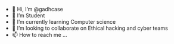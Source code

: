 - 👋 Hi, I’m @gadhcase
- 👀 I’m  Student
- 🌱 I’m currently learning Computer science 
- 💞️ I’m looking to collaborate on Ethical hacking and cyber teams
- 📫 How to reach me ...

<!---
gadhcase/gadhcase is a ✨ special ✨ repository because its `README.md` (this file) appears on your GitHub profile.
You can click the Preview link to take a look at your changes.
--->
